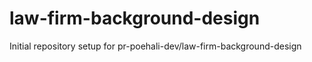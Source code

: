 # law-firm-background-design

Initial repository setup for pr-poehali-dev/law-firm-background-design